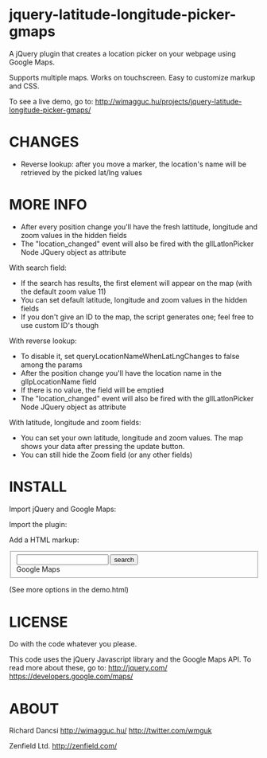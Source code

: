 jquery-latitude-longitude-picker-gmaps
======================================

A jQuery plugin that creates a location picker on your webpage using Google Maps. 

Supports multiple maps. Works on touchscreen. Easy to customize markup and CSS. 

To see a live demo, go to:
http://wimagguc.hu/projects/jquery-latitude-longitude-picker-gmaps/


CHANGES
=======

- Reverse lookup: after you move a marker, the location's name will be retrieved by the picked lat/lng values


MORE INFO
=========

- After every position change you'll have the fresh lattitude, longitude and zoom values in the hidden fields
- The "location_changed" event will also be fired with the gllLatlonPicker Node JQuery object as attribute

With search field:
- If the search has results, the first element will appear on the map (with the default zoom value 11)
- You can set default latitude, longitude and zoom values in the hidden fields
- If you don't give an ID to the map, the script generates one; feel free to use custom ID's though

With reverse lookup:
- To disable it, set queryLocationNameWhenLatLngChanges to false among the params 
- After the position change you'll have the location name in the gllpLocationName field
- If there is no value, the field will be emptied
- The "location_changed" event will also be fired with the gllLatlonPicker Node JQuery object as attribute

With latitude, longitude and zoom fields:
- You can set your own latitude, longitude and zoom values. The map shows your data after pressing the update button.
- You can still hide the Zoom field (or any other fields)


INSTALL
=======

Import jQuery and Google Maps:
<script src="js/jquery-1.7.2.min.js"></script>
<script src="http://maps.googleapis.com/maps/api/js?sensor=false"></script>

Import the plugin:
<link rel="stylesheet" type="text/css" href="css/jquery-gmaps-latlon-picker.css"/>
<script src="js/jquery-gmaps-latlon-picker.js"></script>

Add a HTML markup:
<fieldset class="gllpLatlonPicker">
	<input type="text" class="gllpSearchField">
    <input type="button" class="gllpSearchButton" value="search">
	<div class="gllpMap">Google Maps</div>
	<input type="hidden" class="gllpLatitude" value="20"/>
	<input type="hidden" class="gllpLongitude" value="20"/>
	<input type="hidden" class="gllpZoom" value="3"/>
</fieldset>

(See more options in the demo.html)


LICENSE
=======

Do with the code whatever you please.

This code uses the jQuery Javascript library and the Google Maps API. To read more about these, go to:
http://jquery.com/
https://developers.google.com/maps/

ABOUT
=====

Richard Dancsi
http://wimagguc.hu/
http://twitter.com/wmguk

Zenfield Ltd.
http://zenfield.com/

